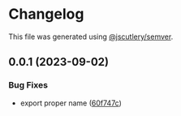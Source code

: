 # Changelog

This file was generated using [@jscutlery/semver](https://github.com/jscutlery/semver).

## 0.0.1 (2023-09-02)


### Bug Fixes

* export proper name ([60f747c](https://github.com/rovacc/rovacc-nodejs-packages/commit/60f747c88b6bebf8f78a2c35eff920ebd550c746))
